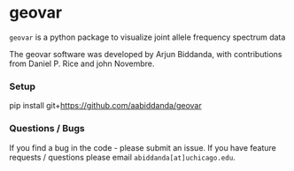 # geovar

`geovar` is a python package to visualize  joint allele frequency spectrum data

The geovar software was developed by Arjun Biddanda, with contributions from Daniel P. Rice and john Novembre.

### Setup


pip install git+https://github.com/aabiddanda/geovar

### Questions / Bugs

If you find a bug in the code - please submit an issue. If you have feature requests / questions please email `abiddanda[at]uchicago.edu`.
